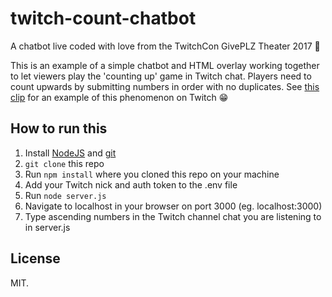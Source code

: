 # twitch-count-chatbot

A chatbot live coded with love from the TwitchCon GivePLZ Theater 2017 💜

This is an example of a simple chatbot and HTML overlay working together to let viewers play the 'counting up' game in Twitch chat. Players need to count upwards by submitting numbers in order with no duplicates. See [this clip](https://www.youtube.com/watch?v=6TmW0ycjKPs) for an example of this phenomenon on Twitch 😁


## How to run this

1. Install [NodeJS](https://nodejs.org) and [git](https://git-scm.com/)
2. `git clone` this repo
3. Run `npm install` where you cloned this repo  on your machine
4. Add your Twitch nick and auth token to the .env file
5. Run `node server.js`
6. Navigate to localhost in your browser on port 3000 (eg. localhost:3000)
7. Type ascending numbers in the Twitch channel chat you are listening to in server.js

## License

MIT.
